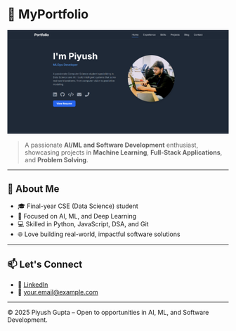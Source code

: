 # 🚀 MyPortfolio

![Portfolio Banner](https://github.com/piyushgupta246/MyPortfolio/blob/main/media/portfolio.png)

> A passionate **AI/ML and Software Development** enthusiast, showcasing projects in **Machine Learning**, **Full-Stack Applications**, and **Problem Solving**.

---

## 📌 About Me

- 🎓 Final-year CSE (Data Science) student
- 🤖 Focused on AI, ML, and Deep Learning
- 💻 Skilled in Python, JavaScript, DSA, and Git
- 🌐 Love building real-world, impactful software solutions

---
## 📫 Let's Connect

- 💼 [LinkedIn](https://www.linkedin.com/in/piyush-kumar-gupta-089312303/)
- 📧 your.email@example.com

---

© 2025 Piyush Gupta – Open to opportunities in AI, ML, and Software Development.
